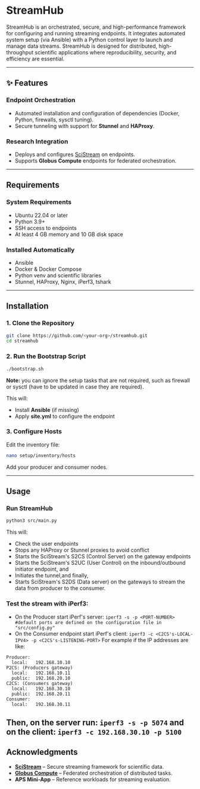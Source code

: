 # StreamHub

StreamHub is an orchestrated, secure, and high-performance framework for configuring and running streaming endpoints. It integrates automated system setup (via Ansible) with a Python control layer to launch and manage data streams. StreamHub is designed for distributed, high-throughput scientific applications where reproducibility, security, and efficiency are essential.

---

## ✨ Features

### Endpoint Orchestration
- Automated installation and configuration of dependencies (Docker, Python, firewalls, sysctl tuning).
- Secure tunneling with support for **Stunnel** and **HAProxy**.

### Research Integration
- Deploys and configures [SciStream](https://github.com/scistream/scistream-proto) on endpoints.
- Supports **Globus Compute** endpoints for federated orchestration.

---

## Requirements

### System Requirements
- Ubuntu 22.04 or later
- Python 3.9+
- SSH access to endpoints
- At least 4 GB memory and 10 GB disk space

### Installed Automatically
- Ansible
- Docker & Docker Compose
- Python venv and scientific libraries
- Stunnel, HAProxy, Nginx, iPerf3, tshark

---

## Installation

### 1. Clone the Repository
```bash
git clone https://github.com/<your-org>/streamhub.git
cd streamhub
```

### 2. Run the Bootstrap Script
```bash
./bootstrap.sh
```
**Note:** you can ignore the setup tasks that are not required, such as firewall or sysctl (have to be updated in case they are required).

This will:
- Install **Ansible** (if missing)
- Apply **site.yml** to configure the endpoint

### 3. Configure Hosts
Edit the inventory file:
```bash
nano setup/inventory/hosts
```
Add your producer and consumer nodes.

---
## Usage

### Run StreamHub
```bash
python3 src/main.py
```

This will:
- Check the user endpoints
- Stops any HAProxy or Stunnel proxies to avoid conflict
- Starts the SciStream's S2CS (Control Server) on the gateway endpoints
- Starts the SciStream's S2UC (User Control) on the inbound/outbound initiator endpoint, and
- Initiates the tunnel,and finally,
- Starts SciStream's S2DS (Data server) on the gateways to stream the data from producer to the consumer.

### Test the stream with iPerf3:
- On the Producer start iPerf's server:
```iperf3 -s -p <PORT-NUMBER>      #default ports are defined on the configuration file in "src/config.py"```
- On the Consumer endpoint start iPerf's client:
```iperf3 -c <C2CS's-LOCAL-IPV4> -p <C2CS's-LISTENING-PORT>```
For example if the IP addresses are like:
```
Producer:
  local:   192.168.10.10
P2CS: (Producers gateway)
  local:   192.168.10.11
  public:  192.168.20.10
C2CS: (Consumers gateway)
  local:   192.168.30.10
  public:  192.168.20.11
Consumer:
  local:   192.168.30.11
```

Then, on the server run:
```iperf3 -s -p 5074```
and on the client:
```iperf3 -c 192.168.30.10 -p 5100```
---

## Acknowledgments

- [**SciStream**](https://github.com/scistream/scistream-proto) – Secure streaming framework for scientific data.
- [**Globus Compute**](https://www.globus.org/compute) – Federated orchestration of distributed tasks.
- **APS Mini-App** – Reference workloads for streaming evaluation.
